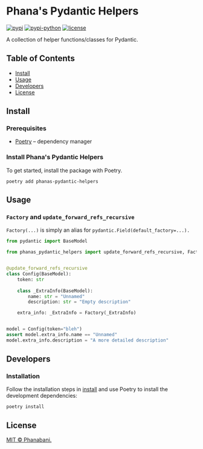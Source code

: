 # Phana's Pydantic Helpers

[![pypi](https://img.shields.io/pypi/v/phanas-pydantic-helpers)]()
[![pypi-python](https://img.shields.io/pypi/pyversions/phanas-pydantic-helpers)]()
[![license](https://img.shields.io/github/license/phanabani/phanas-pydantic-helpers)](LICENSE)

A collection of helper functions/classes for Pydantic.

## Table of Contents

- [Install](#install)
- [Usage](#usage)
- [Developers](#developers)
- [License](#license)

## Install

### Prerequisites

- [Poetry](https://python-poetry.org/docs/#installation) – dependency manager

### Install Phana's Pydantic Helpers

To get started, install the package with Poetry.

```shell
poetry add phanas-pydantic-helpers
```

## Usage

### `Factory` and `update_forward_refs_recursive`

`Factory(...)` is simply an alias for `pydantic.Field(default_factory=...).`

```python
from pydantic import BaseModel

from phanas_pydantic_helpers import update_forward_refs_recursive, Factory


@update_forward_refs_recursive
class Config(BaseModel):
    token: str
    
    class _ExtraInfo(BaseModel):
        name: str = "Unnamed"
        description: str = "Empty description"

    extra_info: _ExtraInfo = Factory(_ExtraInfo)


model = Config(token="bleh")
assert model.extra_info.name == "Unnamed"
model.extra_info.description = "A more detailed description"
```

## Developers

### Installation

Follow the installation steps in [install](#install) and use Poetry to 
install the development dependencies:

```shell
poetry install
```

## License

[MIT © Phanabani.](LICENSE)
